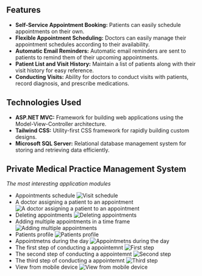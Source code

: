 ## Features

- **Self-Service Appointment Booking:** Patients can easily schedule appointments on their own.
- **Flexible Appointment Scheduling:** Doctors can easily manage their appointment schedules according to their availability.
- **Automatic Email Reminders:** Automatic email reminders are sent to patients to remind them of their upcoming appointments.
- **Patient List and Visit History:** Maintain a list of patients along with their visit history for easy reference.
- **Conducting Visits:** Ability for doctors to conduct visits with patients, record diagnosis, and prescribe medications.

## Technologies Used

- **ASP.NET MVC:** Framework for building web applications using the Model-View-Controller architecture.
- **Tailwind CSS:** Utility-first CSS framework for rapidly building custom designs.
- **Microsoft SQL Server:** Relational database management system for storing and retrieving data efficiently.

## Private Medical Practice Management System

*The most interesting application modules*
- Appointments schedule
![Visit schedule](https://i.imgur.com/v0atl9x.png)
- A doctor assigning a patient to an appointment
![A doctor assigning a patient to an appointment](https://i.imgur.com/odY36oN.png)
- Deleting appointments
![Deleting appointments](https://i.imgur.com/ekMRBkx.png)
- Adding multiple appointments in a time frame
![Adding multiple appointments](https://i.imgur.com/7moKvoA.png)
- Patients profile
![Patients profile](https://i.imgur.com/TIMlBJd.png)
- Appointmetns during the day
![Appointmetns during the day](https://i.imgur.com/EY4q713.png)
- The first step of conducting a appointemnt
![First step](https://i.imgur.com/89Jjl8e.png)
- The second step of conducting a appointemnt
![Second step](https://i.imgur.com/tCeqXCY.png)
- The third step of conducting a appointemnt
![Third step](https://i.imgur.com/AAh8bwp.png)
- View from mobile device
![View from mobile device](https://i.imgur.com/wNOkvcm.png)

